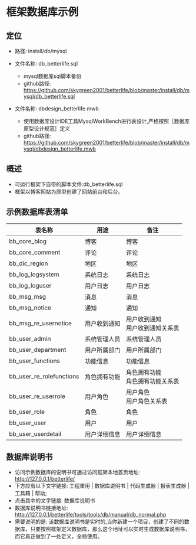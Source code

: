 # 框架数据库示例

## 定位

* 路径: install/db/mysql

* 文件名称: db_betterlife.sql

  - mysql数据库sql脚本备份
  - github路径: https://github.com/skygreen2001/betterlife/blob/master/install/db/mysql/db_betterlife.sql

* 文件名称: dbdesign_betterlife.mwb

  - 使用数据库设计IDE工具MysqlWorkBench进行表设计,严格按照［数据库原型设计规范］定义
  - github路径: https://github.com/skygreen2001/betterlife/blob/master/install/db/mysql/dbdesign_betterlife.mwb

## 概述

  - 可运行框架下自带的脚本文件:db_betterlife.sql
  - 框架以博客网站为原型创建了网站前台和后台。


## 示例数据库表清单

| 表名称 | 用途 | 备注 |
| -- | -- | -- |
| bb_core_blog | 博客 |    博客|
| bb_core_comment | 评论 | 评论 |
| bb_dic_region | 地区 | 地区 |
| bb_log_logsystem | 系统日志 |    系统日志 |
| bb_log_loguser | 用户日志 | 用户日志 |
| bb_msg_msg | 消息 | 消息 |
| bb_msg_notice | 通知 | 通知 |
| bb_msg_re_usernotice  | 用户收到通知 | 用户收到通知<br/>用户收到通知关系表 |
| bb_user_admin | 系统管理人员 | 系统管理人员 |
| bb_user_department | 用户所属部门 | 用户所属部门 |
| bb_user_functions | 功能信息 | 功能信息 |
| bb_user_re_rolefunctions | 角色拥有功能 | 角色拥有功能<br/>角色拥有功能关系表 |
| bb_user_re_userrole | 用户角色 | 用户角色<br/>用户角色关系表 |
| bb_user_role | 角色 | 角色 |
| bb_user_user | 用户 | 用户 |
| bb_user_userdetail | 用户详细信息 | 用户详细信息 |

## 数据库说明书

  - 访问示例数据库的说明书可通过访问框架本地首页地址: http://127.0.0.1/betterlife/
  - 下方应有以下文字链接: 工程重用 | 数据库说明书 | 代码生成器 | 报表生成器 | 工具箱 | 帮助;
  - 点击其中的文字链接: 数据库说明书
  - 数据库说明书链接地址: http://127.0.0.1/betterlife/tools/tools/db/manual/db_normal.php
  - 需要说明的是: 该数据库说明书是实时的,当你新建一个项目，创建了不同的数据库，只要按照框架定义数据库，那么这个地址可以实时生成数据库说明书，而它真正做到了一处定义，全局使用。
